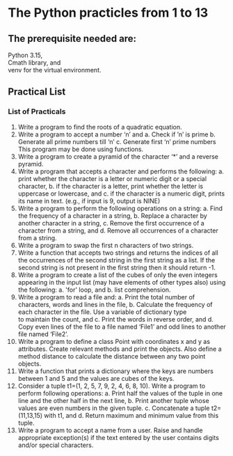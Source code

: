 # The Python practicles from 1 to 13
## The prerequisite needed are:
Python 3.15,\
Cmath library, and\
venv for the virtual environment.
## Practical List
### List of Practicals
1. Write a program to find the roots of a quadratic equation.
2. Write a program to accept a number ‘n’ and a. Check if ’n’ is prime b. Generate all prime
numbers till ‘n’ c. Generate first ‘n’ prime numbers This program may be done using functions.
3. Write a program to create a pyramid of the character ‘*’ and a reverse pyramid.
4. Write a program that accepts a character and performs the following:
a. print whether the character is a letter or numeric digit or a special character,
b. if the character is a letter, print whether the letter is uppercase or lowercase, and
c. if the character is a numeric digit, prints its name in text. (e.g., if input is 9, output is
NINE)
5. Write a program to perform the following operations on a string:
a. Find the frequency of a character in a string,
b. Replace a character by another character in a string,
c. Remove the first occurrence of a character from a string, and
d. Remove all occurrences of a character from a string.
6. Write a program to swap the first n characters of two strings.
7. Write a function that accepts two strings and returns the indices of all the occurrences of the
second string in the first string as a list. If the second string is not present in the first string then
it should return -1.
8. Write a program to create a list of the cubes of only the even integers appearing in the input
list (may have elements of other types also) using the following:
a. 'for' loop, and
b. list comprehension.
9. Write a program to read a file and:
a. Print the total number of characters, words and lines in the file,
b. Calculate the frequency of each character in the file. Use a variable of dictionary type\
to maintain the count, and
c. Print the words in reverse order, and
d. Copy even lines of the file to a file named ‘File1’ and odd lines to another file named
‘File2’.
10. Write a program to define a class Point with coordinates x and y as attributes. Create
relevant methods and print the objects. Also define a method distance to calculate the distance
between any two point objects.
11. Write a function that prints a dictionary where the keys are numbers between 1 and 5 and
the values are cubes of the keys.
12. Consider a tuple t1=(1, 2, 5, 7, 9, 2, 4, 6, 8, 10). Write a program to perform following
operations:
a. Print half the values of the tuple in one line and the other half in the next line,
b. Print another tuple whose values are even numbers in the given tuple.
c. Concatenate a tuple t2=(11,13,15) with t1, and
d. Return maximum and minimum value from this tuple.
13. Write a program to accept a name from a user. Raise and handle appropriate exception(s) if
the text entered by the user contains digits and/or special characters.
